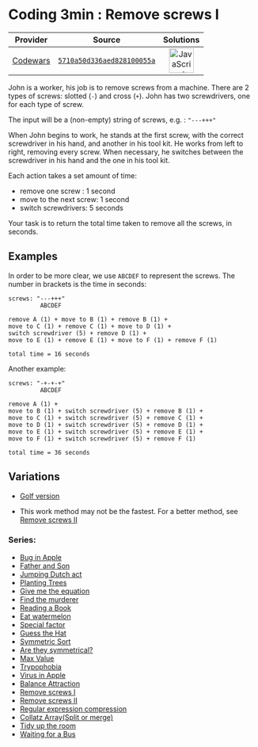 [_metadata_:generated]: - "true"

# Coding 3min : Remove screws I

<!-- INFO TABLE BEGIN -->

| Provider                                        | Source                                                                               | Solutions                                                                                                                                                    |
| :---------------------------------------------: | :----------------------------------------------------------------------------------: | :----------------------------------------------------------------------------------------------------------------------------------------------------------: |
| [Codewars](../../../docs/providers/Codewars.md) | [`5710a50d336aed828100055a`](https://www.codewars.com/kata/5710a50d336aed828100055a) | [<img src="https://res.cloudinary.com/rascaltwo/image/upload/v1631924076/javascript_ehszr7.svg" alt="JavaScript" title="JavaScript" width="50" />](solve.js) |

<!-- INFO TABLE END -->

John is a worker, his job is to remove screws from a machine. There are 2 types of screws: slotted (`-`) and cross (`+`). John has two screwdrivers, one for each type of screw.

The input will be a (non-empty) string of screws, e.g. : `"---+++"`

When John begins to work, he stands at the first screw, with the correct screwdriver in his hand, and another in his tool kit. He works from left to right, removing every screw. When necessary, he switches between the screwdriver in his hand and the one in his tool kit.

Each action takes a set amount of time:
* remove one screw :               1 second
* move to the next screw:          1 second
* switch screwdrivers:             5 seconds

Your task is to return the total time taken to remove all the screws, in seconds.


## Examples

In order to be more clear, we use `ABCDEF` to represent the screws. The number in brackets is the time in seconds:

```
screws: "---+++"
         ABCDEF

remove A (1) + move to B (1) + remove B (1) + 
move to C (1) + remove C (1) + move to D (1) +
switch screwdriver (5) + remove D (1) +
move to E (1) + remove E (1) + move to F (1) + remove F (1)

total time = 16 seconds

```

Another example:
```
screws: "-+-+-+"
         ABCDEF

remove A (1) +
move to B (1) + switch screwdriver (5) + remove B (1) +
move to C (1) + switch screwdriver (5) + remove C (1) +
move to D (1) + switch screwdriver (5) + remove D (1) +
move to E (1) + switch screwdriver (5) + remove E (1) +
move to F (1) + switch screwdriver (5) + remove F (1)

total time = 36 seconds 
```


## Variations

* [Golf version](http://www.codewars.com/kata/57109bf197b4b3853a000274)

* This work method may not be the fastest. For a better method, see [Remove screws II](http://www.codewars.com/kata/5710a8fd336aed00d9000594)


### Series:
 - [Bug in Apple](http://www.codewars.com/kata/56fe97b3cc08ca00e4000dc9)
 - [Father and Son](http://www.codewars.com/kata/56fe9a0c11086cd842000008)
 - [Jumping Dutch act](http://www.codewars.com/kata/570bcd9715944a2c8e000009)
 - [Planting Trees](http://www.codewars.com/kata/5710443187a36a9cee0005a1)
 - [Give me the equation](http://www.codewars.com/kata/56fe9b65cc08cafbc5000de3)
 - [Find the murderer](http://www.codewars.com/kata/570f3fc5b29c702c5500043e)
 - [Reading a Book](http://www.codewars.com/kata/570ca6a520c69f39dd0016d4)
 - [Eat watermelon](http://www.codewars.com/kata/570df12ce6e9282a7d000947)
 - [Special factor](http://www.codewars.com/kata/570e5d0b93214b1a950015b1)
 - [Guess the Hat](http://www.codewars.com/kata/570ef7a834e61306da00035b)
 - [Symmetric Sort](http://www.codewars.com/kata/5705aeb041e5befba20010ba)
 - [Are they symmetrical?](http://www.codewars.com/kata/5705cc3161944b10fd0004ba)
 - [Max Value](http://www.codewars.com/kata/570771871df89cf59b000742)
 - [Trypophobia](http://www.codewars.com/kata/56fe9ffbc25bf33fff000f7c)
 - [Virus in Apple](http://www.codewars.com/kata/5700af83d1acef83fd000048)
 - [Balance Attraction](http://www.codewars.com/kata/57033601e55d30d3e0000633)
 - [Remove screws I](http://www.codewars.com/kata/5710a50d336aed828100055a)
 - [Remove screws II](http://www.codewars.com/kata/5710a8fd336aed00d9000594)
 - [Regular expression compression](http://www.codewars.com/kata/570bae4b0237999e940016e9)
 - [Collatz Array(Split or merge)](http://www.codewars.com/kata/56fe9d579b7bb6b027000001)
 - [Tidy up the room](http://www.codewars.com/kata/5703ace6e55d30d3e0001029)
 - [Waiting for a Bus](http://www.codewars.com/kata/57070eff924f343280000015)
